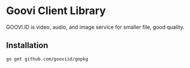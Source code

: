 # Goovi Client Library

GOOVI.ID is video, audio, and image service for smaller file, good quality.

## Installation

    go get github.com/gooviid/gopkg
